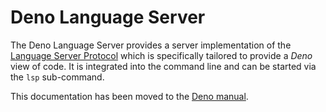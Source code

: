 # Deno Language Server

The Deno Language Server provides a server implementation of the
[Language Server Protocol](https://microsoft.github.io/language-server-protocol/)
which is specifically tailored to provide a _Deno_ view of code. It is
integrated into the command line and can be started via the `lsp` sub-command.

This documentation has been moved to the
[Deno manual](https://docs.deno.com/runtime/manual/advanced/language_server/overview).
